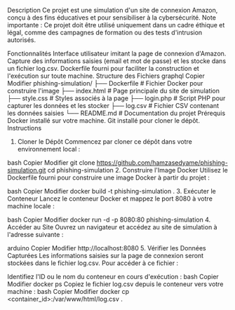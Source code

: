 Description
Ce projet est une simulation d'un site de connexion Amazon, conçu à des fins éducatives et pour sensibiliser à la cybersécurité. Note importante : Ce projet doit être utilisé uniquement dans un cadre éthique et légal, comme des campagnes de formation ou des tests d'intrusion autorisés.

Fonctionnalités
Interface utilisateur imitant la page de connexion d'Amazon.
Capture des informations saisies (email et mot de passe) et les stocke dans un fichier log.csv.
Dockerfile fourni pour faciliter la construction et l'exécution sur toute machine.
Structure des Fichiers
graphql
Copier
Modifier
phishing-simulation/
├── Dockerfile             # Fichier Docker pour construire l'image
├── index.html             # Page principale du site de simulation
├── style.css              # Styles associés à la page
├── login.php              # Script PHP pour capturer les données et les stocker
├── log.csv                # Fichier CSV contenant les données saisies
└── README.md              # Documentation du projet
Prérequis
Docker installé sur votre machine.
Git installé pour cloner le dépôt.
Instructions
1. Cloner le Dépôt
Commencez par cloner ce dépôt dans votre environnement local :

bash
Copier
Modifier
git clone https://github.com/hamzasedyame/phishing-simulation.git
cd phishing-simulation
2. Construire l'Image Docker
Utilisez le Dockerfile fourni pour construire une image Docker à partir du projet :

bash
Copier
Modifier
docker build -t phishing-simulation .
3. Exécuter le Conteneur
Lancez le conteneur Docker et mappez le port 8080 à votre machine locale :

bash
Copier
Modifier
docker run -d -p 8080:80 phishing-simulation
4. Accéder au Site
Ouvrez un navigateur et accédez au site de simulation à l'adresse suivante :

arduino
Copier
Modifier
http://localhost:8080
5. Vérifier les Données Capturées
Les informations saisies sur la page de connexion seront stockées dans le fichier log.csv. Pour accéder à ce fichier :

Identifiez l'ID ou le nom du conteneur en cours d'exécution :
bash
Copier
Modifier
docker ps
Copiez le fichier log.csv depuis le conteneur vers votre machine :
bash
Copier
Modifier
docker cp <container_id>:/var/www/html/log.csv .

